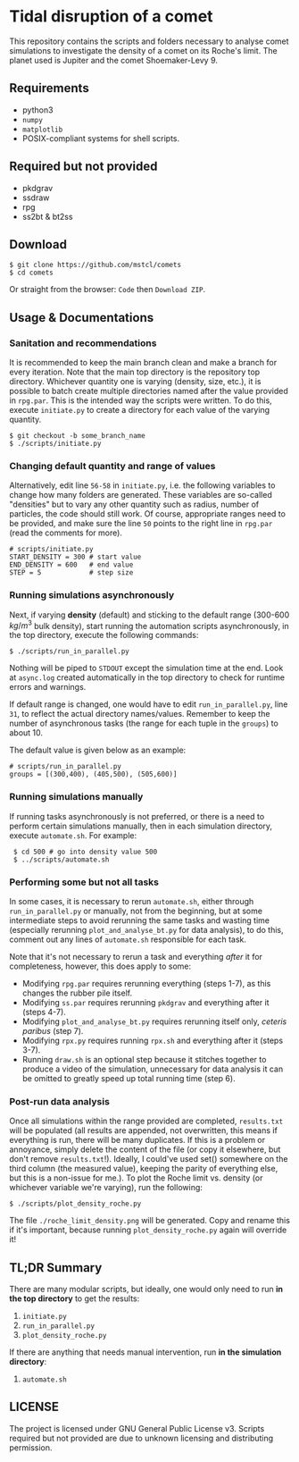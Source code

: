 # Tidal disruption of a comet

This repository contains the scripts and folders necessary to analyse comet
simulations to investigate the density of a comet on its Roche's limit. The
planet used is Jupiter and the comet Shoemaker-Levy 9.

## Requirements

- python3
- `numpy`
- `matplotlib`
- POSIX-compliant systems for shell scripts.

## Required but not provided

- pkdgrav
- ssdraw
- rpg
- ss2bt & bt2ss

## Download

```
$ git clone https://github.com/mstcl/comets
$ cd comets
```

Or straight from the browser: `Code` then `Download ZIP`.

## Usage & Documentations

### Sanitation and recommendations

It is recommended to keep the main branch clean and make a branch for every
iteration. Note that the main top directory is the repository top directory.
Whichever quantity one is varying (density, size, etc.), it is possible to
batch create multiple directories named after the value provided in `rpg.par`.
This is the intended way the scripts were written. To do this, execute
`initiate.py` to create a directory for each value of the varying quantity.

```shell
$ git checkout -b some_branch_name
$ ./scripts/initiate.py
```

### Changing default quantity and range of values

Alternatively, edit line `56-58` in `initiate.py`, i.e. the following variables
to change how many folders are generated. These variables are so-called
"densities" but to vary any other quantity such as radius, number of particles,
the code should still work. Of course, appropriate ranges need to be provided,
and make sure the line `50` points to the right line in `rpg.par` (read the
comments for more).

```python3
# scripts/initiate.py
START_DENSITY = 300 # start value
END_DENSITY = 600   # end value
STEP = 5            # step size
```

### Running simulations asynchronously

Next, if varying **density** (default) and sticking to the default range (300-600 $kg/m^3$ bulk density), start running the automation scripts asynchronously, in the top directory, execute the following commands:

```shell
$ ./scripts/run_in_parallel.py
```

Nothing will be piped to `STDOUT` except the simulation time at the end. Look
at `async.log` created automatically in the top directory to check for runtime
errors and warnings.

If default range is changed, one would have to edit `run_in_parallel.py`, line
`31`, to reflect the actual directory names/values. Remember to keep the number
of asynchronous tasks (the range for each tuple in the `groups`) to about 10.

The default value is given below as an example:

```python3
# scripts/run_in_parallel.py
groups = [(300,400), (405,500), (505,600)]
```

### Running simulations manually

If running tasks asynchronously is not preferred, or there is a need to perform
certain simulations manually, then in each simulation directory, execute
`automate.sh`. For example:

```shell
 $ cd 500 # go into density value 500
 $ ../scripts/automate.sh
```

### Performing some but not all tasks

In some cases, it is necessary to rerun `automate.sh`, either through
`run_in_parallel.py` or manually, not from the beginning, but at some
intermediate steps to avoid rerunning the same tasks and wasting time
(especially rerunning `plot_and_analyse_bt.py` for data analysis), to do this,
comment out any lines of `automate.sh` responsible for each task.

Note that it's not necessary to rerun a task and everything _after_ it for
completeness, however, this does apply to some:

- Modifying `rpg.par` requires rerunning everything (steps 1-7), as this changes the rubber pile itself.
- Modifying `ss.par` requires rerunning `pkdgrav` and everything after it (steps 4-7).
- Modifying `plot_and_analyse_bt.py` requires rerunning itself only, _ceteris paribus_ (step 7).
- Modifying `rpx.py` requires running `rpx.sh` and everything after it (steps 3-7).
- Running `draw.sh` is an optional step because it stitches together to produce a video of the simulation, unnecessary for data analysis it can be omitted to greatly speed up total running time (step 6).

### Post-run data analysis

Once all simulations within the range provided are completed, `results.txt`
will be populated (all results are appended, not overwritten, this means if
everything is run, there will be many duplicates. If this is a problem or
annoyance, simply delete the content of the file (or copy it elsewhere, but
don't remove `results.txt`!). Ideally, I could've used set() somewhere on the
third column (the measured value), keeping the parity of everything else, but
this is a non-issue for me.). To plot the Roche limit vs. density (or whichever
variable we're varying), run the following:

```shell
$ ./scripts/plot_density_roche.py
```

The file `./roche_limit_density.png` will be generated. Copy and rename this if
it's important, because running `plot_density_roche.py` again will override it!

## TL;DR Summary

There are many modular scripts, but ideally, one would only need to run **in
the top directory** to get the results:

1. `initiate.py`
2. `run_in_parallel.py`
3. `plot_density_roche.py`

If there are anything that needs manual intervention, run
**in the simulation directory**:

1. `automate.sh`

## LICENSE

The project is licensed under GNU General Public License v3.
Scripts required but not provided are due to unknown licensing and distributing permission.
